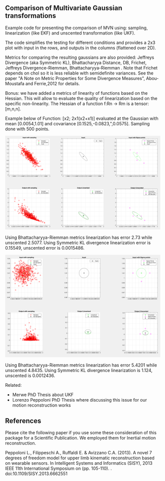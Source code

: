 
Comparison of Multivariate Gaussian transformations
---------------------------------------------------

Example code for presenting the comparison of MVN using: sampling, linearization (like EKF) and unscented transformation (like UKF).

The code simplifies the testing for different conditions and provides a 2x3 plot with input in the rows, and outputs in the columns (flattened over 2D).

Metrics for comparing the resulting gaussians are also provided: Jeffreys Divergence (aka Symmetric KL), Bhattacharyya Distance, DB, Frichet, Jeffreys Divergence-Riemman, Bhattacharyya-Riemman . Note that Frichet depends on chol so it is less reliable with semidefinite variances. See the paper "A Note on Metric Properties for Some Divergence Measures", Abou-Moustafa and Ferrie,2012 for details.

Bonus: we have added a metrics of linearity of functions based on the Hessian. This will allow to evaluate the quality of linearization based on the specific non-linearity. The Hessian of a function f:Rn -> Rm is a tensor: [m,n,n].

Example below of Function: [x2; 2x1(x2+x1)] evaluated at the Gaussian with mean [0.0054,1.01] and covariance [0.1525,-0.0823,",0.0575]. Sampling done with 500 points.

![Example of result for the function [x2; 2x1(x2+x1)] with point [0.0054,1.01] and variance [0.1525,-0.0823;-0.0823,0.0575] with sampling of 500](CompareNL2.png)

Using Bhattacharyya-Riemman metrics linearization has error 2.73 while unscented 2.5077. Using Symmetric KL divergence linearization error is 0.15549, unscented error is 0.0015486.


![Example of result for the function [exp(x(2)^2); 200*x(1)^2*(x(2)+x(1))] with point [0.0054,1.01] and variance [1E-4,1E-4] with sampling of 500](CompareNL1.png)

Using Bhattacharyya-Riemman metrics linearization has error 5.4201 while unscented 4.8435. Using Symmetric KL divergence linearization is 1.124, unscented is 0.0012436.

Related:
* Merwe PhD Thesis about UKF
* Lorenzo Peppoloni PhD Thesis where discussing this issue for our motion reconstruction works

References
------------------
Please cite the following paper if you use some these consideration of this package for a Scientific Publication. We employed them for Inertial motion reconstruction.

 Peppoloni L., Filippeschi A., Ruffaldi E. & Avizzano C.A. (2013). A novel 7 degrees of freedom model for upper limb kinematic reconstruction based   on wearable sensors. In Intelligent Systems and Informatics (SISY), 2013 IEEE 11th International Symposium on (pp. 105-110). .  doi:10.1109/SISY.2013.6662551
